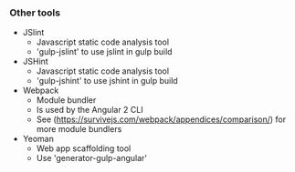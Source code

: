 ### Other tools
* JSlint
    * Javascript static code analysis tool
    * 'gulp-jslint' to use jslint in gulp build
* JSHint
    * Javascript static code analysis tool
    * 'gulp-jshint' to use jshint in gulp build
* Webpack
    * Module bundler
    * Is used by the Angular 2 CLI
    * See (https://survivejs.com/webpack/appendices/comparison/) for more module bundlers
* Yeoman
    * Web app scaffolding tool
    * Use 'generator-gulp-angular'